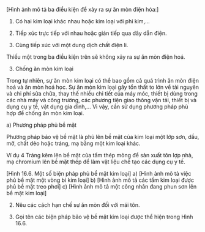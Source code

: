 [Hình ảnh mô tả ba điều kiện để xảy ra sự ăn mòn điện hóa:]

1. Có hai kim loại khác nhau hoặc kim loại với phi kim,...

2. Tiếp xúc trực tiếp với nhau hoặc gián tiếp qua dây dẫn điện.

3. Cùng tiếp xúc với một dung dịch chất điện li.

Thiếu một trong ba điều kiện trên sẽ không xảy ra sự ăn mòn điện hoá.

3. Chống ăn mòn kim loại

Trong tự nhiên, sự ăn mòn kim loại có thể bao gồm cả quá trình ăn mòn điện hoá và ăn mòn hoá học. Sự ăn mòn kim loại gây tổn thất to lớn về tài nguyên và chi phí sửa chữa, thay thế nhiều chi tiết của máy móc, thiết bị dùng trong các nhà máy và công trường, các phương tiện giao thông vận tải, thiết bị và dụng cụ y tế, vật dụng gia đình,... Vì vậy, cần sử dụng phương pháp phù hợp để chống ăn mòn kim loại.

a) Phương pháp phủ bề mặt

Phương pháp bảo vệ bề mặt là phủ lên bề mặt của kim loại một lớp sơn, dầu, mỡ, chất dẻo hoặc tráng, mạ bằng một kim loại khác.

Ví dụ 4 Tráng kẽm lên bề mặt của tấm thép mỏng để sản xuất tôn lợp nhà, mạ chromium lên bề mặt thép để làm vật liệu chế tạo các dụng cụ y tế.

[Hình 16.6. Một số biện pháp phủ bề mặt kim loại]
a) [Hình ảnh mô tả việc phủ bề mặt một vòng bi kim loại]
b) [Hình ảnh mô tả các tấm kim loại được phủ bề mặt treo phơi]
c) [Hình ảnh mô tả một công nhân đang phun sơn lên bề mặt kim loại]

2. Nêu các cách hạn chế sự ăn mòn đối với mái tôn.

6. Gọi tên các biện pháp bảo vệ bề mặt kim loại được thể hiện trong Hình 16.6.